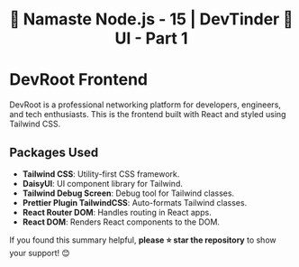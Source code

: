 <h1 style="text-align: center; display: flex; justify-content: space-between;">
  🚀 <span>Namaste Node.js - 15 | DevTinder UI - Part 1</span> 🚀
</h1>

# DevRoot Frontend

DevRoot is a professional networking platform for developers, engineers, and tech enthusiasts. This is the frontend built with React and styled using Tailwind CSS.

## Packages Used

- **Tailwind CSS**: Utility-first CSS framework.
- **DaisyUI**: UI component library for Tailwind.
- **Tailwind Debug Screen**: Debug tool for Tailwind classes.
- **Prettier Plugin TailwindCSS**: Auto-formats Tailwind classes.
- **React Router DOM**: Handles routing in React apps.
- **React DOM**: Renders React components to the DOM.

If you found this summary helpful, **please ⭐ star the repository** to show your support! 😊
